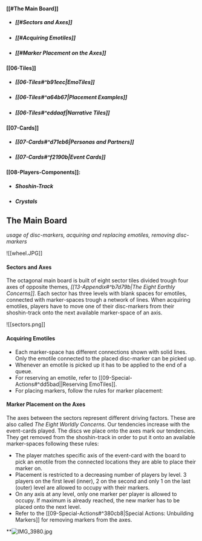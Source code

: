 #### [[#The Main Board]]
- ##### [[#Sectors and Axes]]
- ##### [[#Acquiring Emotiles]]
- ##### [[#Marker Placement on the Axes]]
#### [[06-Tiles]]
- ##### [[06-Tiles#^b91eec|EmoTiles]]
- ##### [[06-Tiles#^a64b67|Placement Examples]]
- ##### [[06-Tiles#^eddaaf|Narrative Tiles]] 
#### [[07-Cards]]
- ##### [[07-Cards#^d71eb6|Personas and Partners]]
- ##### [[07-Cards#^f2190b|Event Cards]]
#### [[08-Players-Components]]:
- ##### Shoshin-Track
- ##### Crystals
## The Main Board

*usage of disc-markers, acquiring and replacing emotiles, removing disc-markers*

![[wheel.JPG]]

#### Sectors and Axes

The octagonal main board is built of eight sector tiles divided trough four axes of opposite themes, *[[13-Appendix#^b7d79b|The Eight Earthly Concerns]]*. Each sector has three levels with blank spaces for emotiles, connected with marker-spaces trough a network of lines. When acquiring emotiles, players have to move one of their disc-markers from their shoshin-track onto the next available marker-space of an axis.

![[sectors.png]]

#### Acquiring Emotiles

- Each marker-space has different connections shown with solid lines. Only the emotile connected to the placed disc-marker can be picked up.
- Whenever an emotile is picked up it has to be applied to the end of a queue. 
- For reserving an emotile, refer to [[09-Special-Actions#^dd5bad||Reserving EmoTiles]].
- For placing markers, follow the rules for marker placement:
#### Marker Placement on the Axes

The axes between the sectors represent different driving factors. These are also called *The Eight Worldly Concerns*. 
Our tendencies increase with the event-cards played. The discs we place onto the axes mark our tendencies. They get removed from the shoshin-track in order to put it onto an available marker-spaces following these rules:
- The player matches specific axis of the event-card with the board to pick an emotile from the connected locations they are able to place their marker on. 
- Placement is restricted to a decreasing number of players by level. 3 players on the first level (inner), 2 on the second and only 1 on the last (outer) level are allowed to occupy with their markers.
- On any axis at any level, only one marker per player is allowed to occupy. If maximum is already reached, the new marker has to be placed onto the next level.
- Refer to the [[09-Special-Actions#^380cb8|Special Actions: Unbuilding Markers]] for removing markers from the axes. 

**![IMG_3980.jpg](https://lh4.googleusercontent.com/hNA2vhttknLQZXBEEKvIKuMGE4JXWeeb34zalbLBrJUy8Ery5cFY_i_2Ma4M7HSk6ttxZ3ReZIv4oTic-L44LHutrzTGNVWoBs9-kVD12qwP89oDXoAE_kihcNYgPmUunFJBrUTMJkp9dKb-miJsdg)